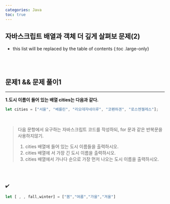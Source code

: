 ```yaml
---
categories: Java
toc: true
---
```


## 자바스크립트 배열과 객체 더 깊게 살펴보 문제(2)
* this list will be replaced by the table of contents
{:toc .large-only}
  <br> 
  <br>
  <br>
  <br>

## 문제1 && 문제 풀이1
___
**1.도시 이름이 들어 있는 배열 cities는 다음과 같다.** 
<br>
```js
let cities = ["서울", "베를린", "리오데자네이루", "코펜하겐", "로스엔젤레스"];
```
<br>

> 다음 문항에서 요구하는 자바스크립트 코드를 작성하되, for 문과 같은 반복문을 사용하지않기. <br>
> 1) cities 배열에 들어 있는 도시 이름들을 출력하시오. <br>
> 2) cities 배열에 서 가장 긴 도시 이름을 출력하시오. <br>
> 3) cities 배열에서 가나다 순으로 가장 먼저 나오는 도시 이름을 출력하시오.

<br>
<br>
<br>
✔️

```js
let [ , , fall,winter] = ["봄","여름","가을","겨울"]
```
<br>
<br>
